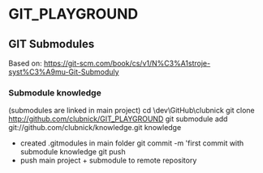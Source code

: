 # GIT_PLAYGROUND

## GIT Submodules 
Based on: https://git-scm.com/book/cs/v1/N%C3%A1stroje-syst%C3%A9mu-Git-Submoduly

### Submodule knowledge
 (submodules are linked in main project)
 cd \dev\GitHub\clubnick
 git clone http://github.com/clubnick/GIT_PLAYGROUND
 git submodule add git://github.com/clubnick/knowledge.git knowledge
 - created .gitmodules in main folder
 git commit -m 'first commit with submodule knowledge
 git push
 - push main project + submodule to remote repository
